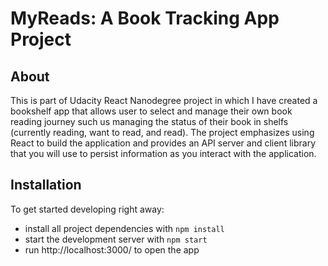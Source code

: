 # MyReads: A Book Tracking App Project

## About

This is part of Udacity React Nanodegree project in which I have created a bookshelf app that allows user to select and manage their own book reading journey such us managing the status of their book in shelfs (currently reading, want to read, and read). The project emphasizes using React to build the application and provides an API server and client library that you will use to persist information as you interact with the application.

## Installation

To get started developing right away:

* install all project dependencies with `npm install`
* start the development server with `npm start`
* run http://localhost:3000/ to open the app
